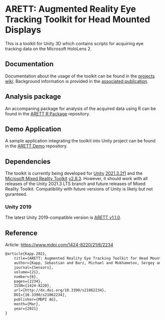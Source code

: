 # ARETT: Augmented Reality Eye Tracking Toolkit for Head Mounted Displays

This is a toolkit for Unity 3D which contains scripts for acquiring eye tracking data on the Microsoft HoloLens 2.

## Documentation

Documentation about the usage of the toolkit can be found in the [projects wiki](https://github.com/AR-Eye-Tracking-Toolkit/ARETT/wiki). Background information is provided in the [associated publication](#reference).

## Analysis package

An accompaning package for analysis of the acquired data using R can be found in the [ARETT R Package](https://github.com/AR-Eye-Tracking-Toolkit/ARETT-R-Package) repository.

## Demo Application

A sample application integrating the toolkit into Unity project can be found in the [ARETT Demo](https://github.com/AR-Eye-Tracking-Toolkit/ARETT-Demo) repository.

## Dependencies

The toolkit is currently being developed for [Unity](https://unity.com/releases/2021-lts) [2021.3.2f1](https://unity3d.com/unity/whats-new/2021.3.2) and the [Microsoft Mixed Reality Toolkit](https://github.com/microsoft/MixedRealityToolkit-Unity) [v2.8.3](https://github.com/microsoft/MixedRealityToolkit-Unity/releases/tag/v2.8.3). However, it should work with all releases of the Unity 2021.3 LTS branch and future releases of Mixed Reality Toolkit. Compatibility with future versions of Unity is likely but not guranteed.

### Unity 2019

The latest Unity 2019-compatible version is [ARETT v1.1.0](https://github.com/AR-Eye-Tracking-Toolkit/ARETT/releases/tag/v1.1.0).

## Reference

Article: https://www.mdpi.com/1424-8220/21/6/2234

```tex
@article{Kapp.2021,
    title={ARETT: Augmented Reality Eye Tracking Toolkit for Head Mounted Displays},
    author={Kapp, Sebastian and Barz, Michael and Mukhametov, Sergey and Sonntag, Daniel and Kuhn, Jochen},
    journal={Sensors},
    volume={21},
    number={6},
    pages={2234},
    ISSN={1424-8220},
    url={http://dx.doi.org/10.3390/s21062234},
    DOI={10.3390/s21062234},
    publisher={MDPI AG},
    month={Mar},
    year={2021}
}
```
